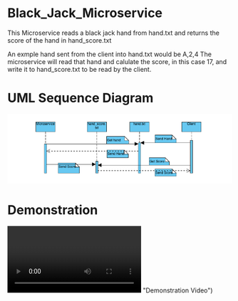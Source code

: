 # Black_Jack_Microservice

This Microservice reads a black jack hand from hand.txt and returns the score of the hand in hand_score.txt

An exmple hand sent from the client into hand.txt would be A,2,4
The microservice will read that hand and calulate the score, in this case 17, and write it to hand_score.txt to be read by the client. 

# UML Sequence Diagram
![UML Sequence Diagram](./UML_Diagram.png "UML Sequence Diagram")

# Demonstration

![Example Video](./cs361Assignment9.webm) "Demonstration Video")
